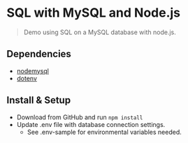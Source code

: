 # SQL with MySQL and Node.js

> Demo using SQL on a MySQL database with node.js.




## Dependencies

- [nodemysql](https://www.npmjs.com/package/mysql)
- [dotenv](https://www.npmjs.com/package/dotenv)



## Install & Setup

- Download from GitHub and run ` npm install `
- Update .env file with database connection settings. 
  - See .env-sample for environmental variables needed.


